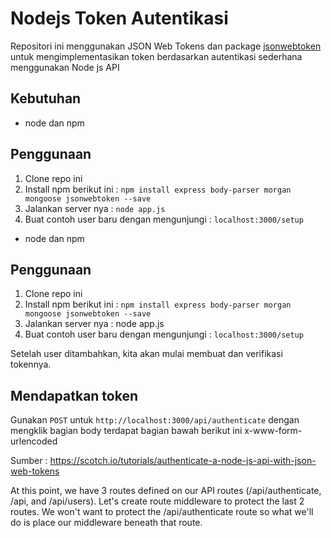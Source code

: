 # Nodejs Token Autentikasi

Repositori ini menggunakan JSON Web Tokens dan package [jsonwebtoken](https://github.com/auth0/node-jsonwebtoken)  untuk mengimplementasikan token berdasarkan autentikasi sederhana menggunakan Node js API 

## Kebutuhan

- node dan npm

## Penggunaan

1. Clone repo ini
2. Install npm berikut ini : `npm install express body-parser morgan mongoose jsonwebtoken --save`
3. Jalankan server nya : `node app.js`
4. Buat contoh user baru dengan mengunjungi : `localhost:3000/setup`


- node dan npm

## Penggunaan

1. Clone repo ini
2. Install npm berikut ini : `npm install express body-parser morgan mongoose jsonwebtoken --save`
3. Jalankan server nya : node app.js
4. Buat contoh user baru dengan mengunjungi : `localhost:3000/setup`



Setelah user ditambahkan, kita akan mulai membuat dan verifikasi tokennya.

## Mendapatkan token

Gunakan `POST` untuk `http://localhost:3000/api/authenticate` dengan mengklik bagian body terdapat bagian bawah berikut ini x-www-form-urlencoded

Sumber : https://scotch.io/tutorials/authenticate-a-node-js-api-with-json-web-tokens

At this point, we have 3 routes defined on our API routes (/api/authenticate, /api, and /api/users). Let's create route middleware to protect the last 2 routes. We won't want to protect the /api/authenticate route so what we'll do is place our middleware beneath that route. 
